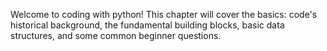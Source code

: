 Welcome to coding with python! This chapter will cover the basics: code's historical background, the fundamental building blocks, basic data structures, and some common beginner questions.
